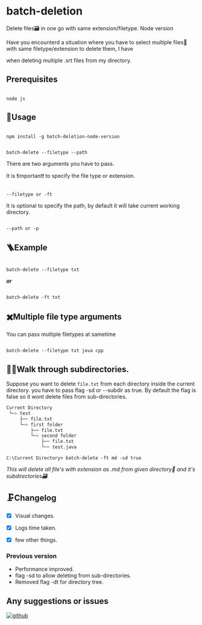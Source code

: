   

#  batch-deletion

Delete files🗃 in one go with same extension/filetype. Node version

  

Have you encounterd a situation where you have to select multiple files📁 with same filetype/extension to delete them, I have

when deleting multiple .srt files from my directory.

  

##  ‍Prerequisites

```

node js

```

##  🔮Usage

  

```

npm install -g batch-deletion-node-version

```

```

batch-delete --filetype --path

```

  

There are two arguments you have to pass.

  

It is ❗important❗ to specify the file type or extension.

```

--filetype or -ft

```

  

It is optional to specify the path, by default it will take current working directory.

```

--path or -p

```

##  🪜Example

```

batch-delete --filetype txt

```

***or***

```

batch-delete -ft txt

```

  

##  ✖️Multiple file type arguments

You can pass multiple filetypes at sametime

```

batch-delete --filetype txt java cpp

```

## 🚶‍♀️Walk through subdirectories.

Suppose you want to delete `file.txt` from each directory inside the current directory.
you have to pass flag -sd or --subdir as true. By default the flag is false so it wont delete files from sub-directories.

```bash
Current Directory
 └─> test
     ├── file.txt
     └─> first folder
         ├── file.txt
         └─> second folder
             ├── file.txt
             └── test.java
```
```
C:\Current Directory> batch-delete -ft md -sd true
```
*This will delete all file's with extension as .md from given directory📂 and it's subdirectories🗃.*

## 🗜️Changelog
-  [x] Visual changes.
-  [x] Logs time taken.
-  [x] few other things.


### Previous version
- Performance improved.
- flag -sd to allow deleting from sub-directories.
- Removed flag -dt for directory tree.

  
 ## Any suggestions or issues
 [![github](https://img.shields.io/badge/github-1DA1F2?style=for-the-badge&logo=github&logoColor=black)](https://github.com/udhaybegyall/batch-deletion-node-version/issues)
